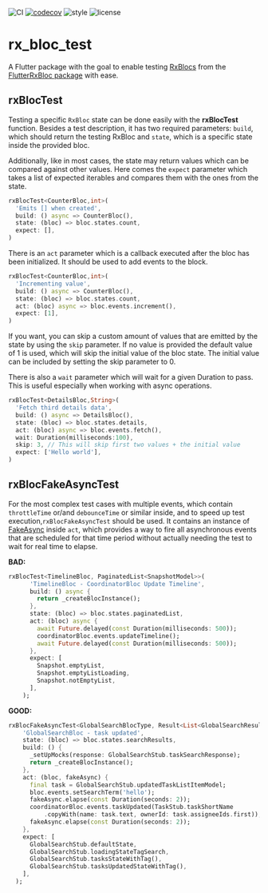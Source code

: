 

![CI](https://github.com/Prime-Holding/rx_bloc/workflows/CI/badge.svg) [![codecov](https://codecov.io/gh/Prime-Holding/rx_bloc/branch/develop/graph/badge.svg)](https://codecov.io/gh/Prime-Holding/rx_bloc/branch/develop) ![style](https://img.shields.io/badge/style-effective_dart-40c4ff.svg) ![license](https://img.shields.io/badge/license-MIT-purple.svg)

# rx_bloc_test

A Flutter package with the goal to enable testing [RxBlocs](https://pub.dev/packages/rx_bloc) from the [FlutterRxBloc package](https://pub.dev/packages/flutter_rx_bloc) with ease.

## rxBlocTest

Testing a specific `RxBloc` state can be done easily with the **rxBlocTest** function. Besides a test description, it has two required parameters: `build`, which should return the testing RxBloc and `state`, which is a specific state inside the provided bloc.

Additionally, like in most cases, the state may return values which can be compared against other values. Here comes the `expect` parameter which takes a list of expected iterables and compares them with the ones from the state.
```dart
rxBlocTest<CounterBloc,int>(
  'Emits [] when created',
  build: () async => CounterBloc(), 
  state: (bloc) => bloc.states.count,
  expect: [],
)
```
There is an `act` parameter which is a callback executed after the bloc has been initialized. It should be used to add events to the block.
```dart
rxBlocTest<CounterBloc,int>(
  'Incrementing value',
  build: () async => CounterBloc(), 
  state: (bloc) => bloc.states.count,
  act: (bloc) async => bloc.events.increment(),
  expect: [1],
)
```
If you want, you can skip a custom amount of values that are emitted by the state by using the `skip` parameter. If no value is provided the default value of 1 is used, which will skip the initial value of the bloc state. The initial value can be included by setting the skip parameter to 0.

There is also a `wait` parameter which will wait for a given Duration to pass. This is useful especially when working with async operations.
```dart
rxBlocTest<DetailsBloc,String>(
  'Fetch third details data',
  build: () async => DetailsBloc(), 
  state: (bloc) => bloc.states.details,
  act: (bloc) async => bloc.events.fetch(),
  wait: Duration(milliseconds:100),
  skip: 3, // This will skip first two values + the initial value
  expect: ['Hello world'],
)
```  

## rxBlocFakeAsyncTest
For the most complex test cases with multiple events, which contain `throttleTime` or/and `debounceTime` or similar inside, and to speed up test execution,`rxBlocFakeAsyncTest` should be used. It contains an instance of [FakeAsync](https://pub.dev/packages/fake_async) inside `act`, which provides a way to fire all asynchronous events that are scheduled for that time period without actually needing the test to wait for real time to elapse.

**BAD:**
```dart
rxBlocTest<TimelineBloc, PaginatedList<SnapshotModel>>(
      'TimelineBloc - CoordinatorBloc Update Timeline',
      build: () async {
        return _createBlocInstance();
      },
      state: (bloc) => bloc.states.paginatedList,
      act: (bloc) async {
        await Future.delayed(const Duration(milliseconds: 500));
        coordinatorBloc.events.updateTimeline();
        await Future.delayed(const Duration(milliseconds: 500));
      },
      expect: [
        Snapshot.emptyList,
        Snapshot.emptyListLoading,
        Snapshot.notEmptyList,
      ],
    );
 ```

**GOOD:**
```dart
rxBlocFakeAsyncTest<GlobalSearchBlocType, Result<List<GlobalSearchResultGroupModel>?>>(
    'GlobalSearchBloc - task updated',
    state: (bloc) => bloc.states.searchResults,
    build: () {
      _setUpMocks(response: GlobalSearchStub.taskSearchResponse);
      return _createBlocInstance();
    },
    act: (bloc, fakeAsync) {
      final task = GlobalSearchStub.updatedTaskListItemModel;
      bloc.events.setSearchTerm('hello');
      fakeAsync.elapse(const Duration(seconds: 2));
      coordinatorBloc.events.taskUpdated(TaskStub.taskShortName
          .copyWith(name: task.text, ownerId: task.assigneeIds.first));
      fakeAsync.elapse(const Duration(seconds: 2));
    },
    expect: [
      GlobalSearchStub.defaultState,
      GlobalSearchStub.loadingStateTagSearch,
      GlobalSearchStub.tasksStateWithTag(),
      GlobalSearchStub.tasksUpdatedStateWithTag(),
    ],
  );
  ```